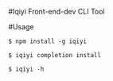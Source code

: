 #Iqiyi Front-end-dev CLI Tool

#Usage

	$ npm install -g iqiyi

	$ iqiyi completion install

	$ iqiyi -h